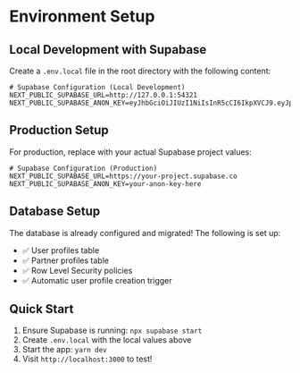 # Environment Setup

## Local Development with Supabase

Create a `.env.local` file in the root directory with the following content:

```env
# Supabase Configuration (Local Development)
NEXT_PUBLIC_SUPABASE_URL=http://127.0.0.1:54321
NEXT_PUBLIC_SUPABASE_ANON_KEY=eyJhbGciOiJIUzI1NiIsInR5cCI6IkpXVCJ9.eyJpc3MiOiJzdXBhYmFzZS1kZW1vIiwicm9sZSI6ImFub24iLCJleHAiOjE5ODM4MTI5OTZ9.CRXP1A7WOeoJeXxjNni43kdQwgnWNReilDMblYTn_I0
```

## Production Setup

For production, replace with your actual Supabase project values:

```env
# Supabase Configuration (Production)
NEXT_PUBLIC_SUPABASE_URL=https://your-project.supabase.co
NEXT_PUBLIC_SUPABASE_ANON_KEY=your-anon-key-here
```

## Database Setup

The database is already configured and migrated! The following is set up:

- ✅ User profiles table
- ✅ Partner profiles table  
- ✅ Row Level Security policies
- ✅ Automatic user profile creation trigger

## Quick Start

1. Ensure Supabase is running: `npx supabase start`
2. Create `.env.local` with the local values above
3. Start the app: `yarn dev`
4. Visit `http://localhost:3000` to test! 